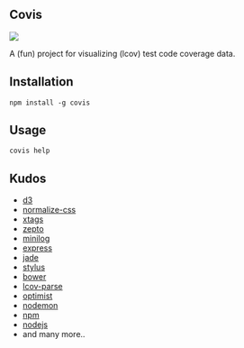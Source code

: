 ## Covis

![](https://david-dm.org/brentlintner/covis.png)

A (fun) project for visualizing (lcov) test code coverage data.

## Installation

    npm install -g covis

## Usage

    covis help

## Kudos

* [d3](http://d3js.org)
* [normalize-css](http://necolas.github.io/normalize.css)
* [xtags](http://x-tags.org)
* [zepto](http://zeptojs.com)
* [minilog](http://mixu.net/minilog)
* [express](http://expressjs.com)
* [jade](http://jade-lang.com)
* [stylus](http://learnboost.github.io/stylus)
* [bower](http://bower.io)
* [lcov-parse](https://www.npmjs.org/package/lcov-parse)
* [optimist](https://www.npmjs.org/package/optimist)
* [nodemon](http://nodemon.io)
* [npm](https://www.npmjs.org)
* [nodejs](http://nodejs.org)
* and many more..
